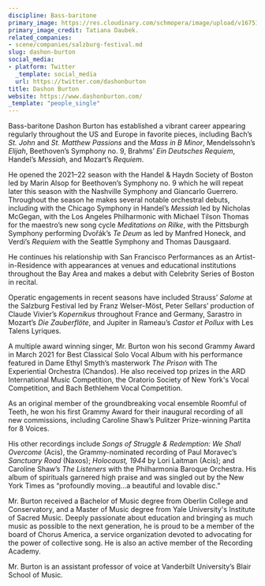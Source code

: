 ```yaml
---
discipline: Bass-baritone
primary_image: https://res.cloudinary.com/schmopera/image/upload/v1675134208/media/2023/01/DashonBurton_TatianaDaubek_poodr0.jpg
primary_image_credit: Tatiana Daubek.
related_companies:
- scene/companies/salzburg-festival.md
slug: dashon-burton
social_media:
- platform: Twitter
  _template: social_media
  url: https://twitter.com/dashonburton
title: Dashon Burton
website: https://www.dashonburton.com/
_template: "people_single"
---
```

Bass-baritone Dashon Burton has established a vibrant career appearing regularly throughout the US and Europe in favorite pieces, including Bach’s _St. John_ and _St. Matthew Passions_ and the _Mass in B Minor_, Mendelssohn’s _Elijah_, Beethoven’s Symphony no. 9, Brahms’ _Ein Deutsches Requiem_, Handel’s _Messiah_, and Mozart’s _Requiem_.  
  
He opened the 2021–22 season with the Handel & Haydn Society of Boston led by Marin Alsop for Beethoven’s Symphony no. 9 which he will repeat later this season with the Nashville Symphony and Giancarlo Guerrero. Throughout the season he makes several notable orchestral debuts, including with the Chicago Symphony in Handel’s _Messiah_ led by Nicholas McGegan, with the Los Angeles Philharmonic with Michael Tilson Thomas for the maestro’s new song cycle _Meditations on Rilke_, with the Pittsburgh Symphony performing Dvořák’s _Te Deum_ as led by Manfred Honeck, and Verdi’s _Requiem_ with the Seattle Symphony and Thomas Dausgaard.  
  
He continues his relationship with San Francisco Performances as an Artist-in-Residence with appearances at venues and educational institutions throughout the Bay Area and makes a debut with Celebrity Series of Boston in recital.  
  
Operatic engagements in recent seasons have included Strauss’ _Salome_ at the Salzburg Festival led by Franz Welser-Möst, Peter Sellars’ production of Claude Vivier’s _Kopernikus_ throughout France and Germany, Sarastro in Mozart’s _Die Zauberflöte_, and Jupiter in Rameau’s _Castor et Pollux_ with Les Talens Lyriques.  
  
A multiple award winning singer, Mr. Burton won his second Grammy Award in March 2021 for Best Classical Solo Vocal Album with his performance featured in Dame Ethyl Smyth’s masterwork _The Prison_ with The Experiential Orchestra (Chandos). He also received top prizes in the ARD International Music Competition, the Oratorio Society of New York's Vocal Competition, and Bach Bethlehem Vocal Competition.   
  
As an original member of the groundbreaking vocal ensemble Roomful of Teeth, he won his first Grammy Award for their inaugural recording of all new commissions, including Caroline Shaw’s Pulitzer Prize-winning Partita for 8 Voices.  
  
His other recordings include _Songs of Struggle & Redemption: We Shall Overcome_ (Acis), the Grammy-nominated recording of Paul Moravec’s _Sanctuary Road_ (Naxos); _Holocaust, 1944_ by Lori Laitman (Acis); and Caroline Shaw’s _The Listeners_ with the Philharmonia Baroque Orchestra. His album of spirituals garnered high praise and was singled out by the New York Times as “profoundly moving...a beautiful and lovable disc.”  
  
Mr. Burton received a Bachelor of Music degree from Oberlin College and Conservatory, and a Master of Music degree from Yale University's Institute of Sacred Music. Deeply passionate about education and bringing as much music as possible to the next generation, he is proud to be a member of the board of Chorus America, a service organization devoted to advocating for the power of collective song. He is also an active member of the Recording Academy.

Mr. Burton is an assistant professor of voice at Vanderbilt University’s Blair School of Music.